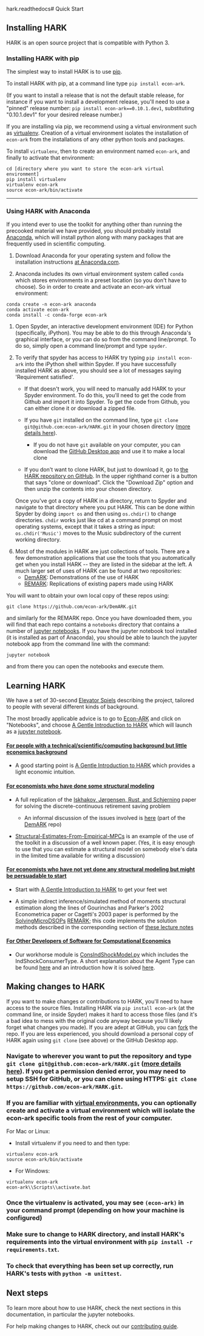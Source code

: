 hark.readthedocs# Quick Start

## Installing HARK

HARK is an open source project that is compatible with Python 3.

### Installing HARK with pip

The simplest way to install HARK is to use [pip](https://pip.pypa.io/en/stable/installation/).

To install HARK with pip, at a command line type `pip install econ-ark`.

(If you want to install a release that is not the default stable release, for instance if you want to install a development release, you'll need to use a "pinned" release number: `pip install econ-ark==0.10.1.dev1`, substituting "0.10.1.dev1" for your desired release number.)

If you are installing via pip, we recommend using a virtual environment such as [virtualenv](https://virtualenv.pypa.io/en/latest/). Creation of a virtual environment isolates the installation of `econ-ark` from the installations of any other python tools and packages.

To install `virtualenv`, then to create an environment named `econ-ark`, and finally to activate that environment:

```
cd [directory where you want to store the econ-ark virtual environment]
pip install virtualenv
virtualenv econ-ark
source econ-ark/bin/activate
```

----
### Using HARK with Anaconda

If you intend ever to use the toolkit for anything other than running the precooked material we have provided, you should probably install [Anaconda](https://anaconda.com/), which will install python along with many packages that are frequently used in scientific computing.

1. Download Anaconda for your operating system and follow the installation instructions [at Anaconda.com](https://www.anaconda.com/distribution/#download-section).

1. Anaconda includes its own virtual environment system called `conda` which stores environments in a preset location (so you don't have to choose). So in order to create and activate an econ-ark virtual environment:
```
conda create -n econ-ark anaconda
conda activate econ-ark
conda install -c conda-forge econ-ark
```
1. Open Spyder, an interactive development environment (IDE) for Python (specifically, iPython).  You may be able to do this through Anaconda's graphical interface, or you can do so from the command line/prompt.  To do so, simply open a command line/prompt and type `spyder`.

1. To verify that spyder has access to HARK try typing `pip install econ-ark` into the iPython shell within Spyder.  If you have successfully installed HARK as above, you should see a lot of messages saying 'Requirement satisfied'.

    * If that doesn't work, you will need to manually add HARK to your Spyder environment.  To do this, you'll need to get the code from Github and import it into Spyder.  To get the code from Github, you can either clone it or download a zipped file.

    * If you have `git` installed on the command line, type `git clone git@github.com:econ-ark/HARK.git` in your chosen directory ([more details here](https://git-scm.com/documentation)).

		* If you do not have `git` available on your computer, you can download the [GitHub Desktop app](https://desktop.github.com/) and use it to make a local clone

    * If you don't want to clone HARK, but just to download it, go to [the HARK repository on GitHub](https://github.com/econ-ark/HARK).  In the upper righthand corner is a button that says "clone or download".  Click the "Download Zip" option and then unzip the contents into your chosen directory.

    Once you've got a copy of HARK in a directory, return to Spyder and navigate to that directory where you put HARK.  This can be done within Spyder by doing `import os` and then using `os.chdir()` to change directories.  `chdir` works just like cd at a command prompt on most operating systems, except that it takes a string as input: `os.chdir('Music')` moves to the Music subdirectory of the current working directory.

6) Most of the modules in HARK are just collections of tools.  There are a few demonstration
applications that use the tools that you automatically get when you install HARK -- they are listed in the sidebar at the left.  A much larger set of uses of HARK can be found at two repositories:
	* [DemARK](https://github.com/econ-ark/DemARK): Demonstrations of the use of HARK
	* [REMARK](https://github.com/econ-ark/REMARK): Replications of existing papers made using HARK

You will want to obtain your own local copy of these repos using:
```
git clone https://github.com/econ-ark/DemARK.git
```
and similarly for the REMARK repo. Once you have downloaded them, you will find that each repo contains a `notebooks` directory that contains a number of [jupyter notebooks](https://jupyter.org/). If you have the jupyter notebook tool installed (it is installed as part of Anaconda), you should be able to launch the
jupyter notebook app from the command line with the command:

```
jupyter notebook
```
and from there you can open the notebooks and execute them.

## Learning HARK

We have a set of 30-second [Elevator Spiels](https://github.com/econ-ark/PARK/blob/master/Elevator-Spiels.md#capsule-summaries-of-what-the-econ-ark-project-is) describing the project, tailored to people with several different kinds of background.  

The most broadly applicable advice is to go to [Econ-ARK](https://econ-ark.org) and click on "Notebooks", and choose [A Gentle Introduction to HARK](https://hark.readthedocs.io/en/latest/search.html?q=%22A+Gentle+Introduction+to+HARK%22&check_keywords=yes&area=default#) which will launch as a [jupyter notebook](https://jupyter.org/).  

#### [For people with a technical/scientific/computing background but little economics background](https://github.com/econ-ark/PARK/blob/master/Elevator-Spiels.md#for-people-with-a-technicalscientificcomputing-background-but-no-economics-background)

* A good starting point is [A Gentle Introduction to HARK](https://hark.readthedocs.io/en/latest/search.html?q=%22A+Gentle+Introduction+to+HARK%22&check_keywords=yes&area=default#) which provides a light economic intuition.

#### [For economists who have done some structural modeling](https://github.com/econ-ark/PARK/blob/master/Elevator-Spiels.md#for-economists-who-have-done-some-structural-modeling)

* A full replication of the [Iskhakov, Jørgensen, Rust, and Schjerning](https://onlinelibrary.wiley.com/doi/abs/10.3982/QE643) paper for solving the discrete-continuous retirement saving problem
   * An informal discussion of the issues involved is [here](https://github.com/econ-ark/DemARK/blob/master/notebooks/DCEGM-Upper-Envelope.ipynb) (part of the [DemARK](https://github.com/econ-ark/DemARK) repo)

* [Structural-Estimates-From-Empirical-MPCs](https://github.com/econ-ark/DemARK/blob/master/notebooks/Structural-Estimates-From-Empirical-MPCs-Fagereng-et-al.ipynb) is an example of the use of the toolkit in a discussion of a well known paper.  (Yes, it is easy enough to use that you can estimate a structural model on somebody else's data in the limited time available for writing a discussion)

#### [For economists who have not yet done any structural modeling but might be persuadable to start](https://github.com/econ-ark/PARK/blob/master/Elevator-Spiels.md#for-economists-who-have-not-yet-done-any-structural-modeling-but-might-be-persuadable-to-start)

* Start with [A Gentle Introduction to HARK](https://hark.readthedocs.io/en/latest/search.html?q=%22A+Gentle+Introduction+to+HARK%22&check_keywords=yes&area=default#) to get your feet wet

* A simple indirect inference/simulated method of moments structural estimation along the lines of Gourinchas and Parker's 2002 Econometrica paper or Cagetti's 2003 paper is performed by the [SolvingMicroDSOPs](https://github.com/econ-ark/REMARK/tree/master/REMARKs/SolvingMicroDSOPs) [REMARK](https://github.com/econ-ark/REMARK); this code implements the solution methods described in the corresponding section of [these lecture notes](http://www.econ2.jhu.edu/people/ccarroll/SolvingMicroDSOPs/)

#### [For Other Developers of Software for Computational Economics](https://github.com/econ-ark/PARK/blob/master/Elevator-Spiels.md#for-other-developers-of-software-for-computational-economics)


* Our workhorse module is [ConsIndShockModel.py](https://github.com/econ-ark/HARK/blob/master/HARK/ConsumptionSaving/ConsIndShockModel.py) which includes the IndShockConsumerType. A short explanation about the Agent Type can be found [here](https://hark.readthedocs.io/en/latest/search.html?q=%22IndShockConsumerType+Documentation%22&check_keywords=yes&area=default#) and an introduction how it is solved [here](https://hark.readthedocs.io/en/latest/search.html?q=%22How+we+solve+a+model+defined+by+the+IndShockConsumerType+class%22&check_keywords=yes&area=default#).

## Making changes to HARK

If you want to make changes or contributions to HARK, you'll need to have access to the source files.  Installing HARK via `pip install econ-ark` (at the command line, or inside Spyder) makes it hard to access those files (and it's a bad idea to mess with the original code anyway because you'll likely forget what changes you made).  If you are adept at GitHub, you can [fork](https://help.github.com/en/articles/fork-a-repo) the repo.  If you are less experienced, you should download a personal copy of HARK again using `git clone` (see above) or the GitHub Desktop app.

###  Navigate to wherever you want to put the repository and type `git clone git@github.com:econ-ark/HARK.git` ([more details here](https://git-scm.com/documentation)). If you get a permission denied error, you may need to setup SSH for GitHub, or you can clone using HTTPS: `git clone https://github.com/econ-ark/HARK.git`.

###  If you are familiar with [virtual environments](https://virtualenv.pypa.io/en/latest/), you can optionally create and activate a virtual environment which will isolate the econ-ark specific tools from the rest of your computer.

For Mac or Linux:

* Install virtualenv if you need to and then type:

```
virtualenv econ-ark
source econ-ark/bin/activate
```
* For Windows:
```
virtualenv econ-ark
econ-ark\\Scripts\\activate.bat
```

###  Once the virtualenv is activated, you may see `(econ-ark)` in your command prompt (depending on how your machine is configured)

###  Make sure to change to HARK directory, and install HARK's requirements into the virtual environment with `pip install -r requirements.txt`.

###  To check that everything has been set up correctly, run HARK's tests with `python -m unittest`.

## Next steps

To learn more about how to use HARK, check the next sections in this documentation, in particular the jupyter notebooks.

For help making changes to HARK, check out our [contributing guide](contributing/CONTRIBUTING.md).

